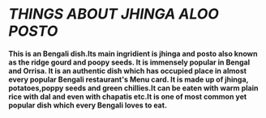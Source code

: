 # ***THINGS ABOUT JHINGA ALOO POSTO***

**This is an Bengali dish.Its main ingridient is jhinga and posto also known as the ridge gourd and poopy seeds. It is immensely popular in Bengal and Orrisa. It is an authentic dish which has occupied place in almost every popular Bengali restaurant's Menu card. It is made up of jhinga, potatoes,poppy seeds and green chillies.It can be eaten with warm plain rice with dal and even with chapatis etc.It is one of most common yet popular dish which every Bengali loves to eat.**
